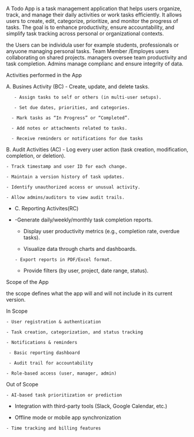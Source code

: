 A Todo App is a task management application that helps users organize, track, and manage their daily activities or work tasks efficiently.
It allows users to create, edit, categorize, prioritize, and monitor the progress of tasks. The goal is to enhance productivity, ensure accountability, and simplify task tracking across personal or organizational contexts.


the Users can be  individula user for example students, professionals or anyuone managing personal tasks. Team Member /Employes users collaborating on shared projects. managers oversee team productivity and task completion. Admins manage complianc and ensure integrity of data.

Activities performed in the App

  A. Busines Activity (BC)
      - Create, update, and delete tasks.

       - Assign tasks to self or others (in multi-user setups).

       - Set due dates, priorities, and categories.

      - Mark tasks as “In Progress” or “Completed”.

      - Add notes or attachments related to tasks.

      - Receive reminders or notifications for due tasks

  B. Audit Activities (AC)
    - Log every user action (task creation, modification, completion, or deletion).

    - Track timestamp and user ID for each change.

    - Maintain a version history of task updates.

    - Identify unauthorized access or unusual activity.

    - Allow admins/auditors to view audit trails.


-  C. Reporting Activites(RC)
-  
     -Generate daily/weekly/monthly task completion reports.

     - Display user productivity metrics (e.g., completion rate, overdue tasks).

     - Visualize data through charts and dashboards.

      - Export reports in PDF/Excel format.

     - Provide filters (by user, project, date range, status).




Scope of the App

the scope defines what the app will and will not include in its current version.


In Scope

    - User registration & authentication

    - Task creation, categorization, and status tracking

    - Notifications & reminders

     - Basic reporting dashboard

     - Audit trail for accountability

    - Role-based access (user, manager, admin)

Out of Scope

    - AI-based task prioritization or prediction

   - Integration with third-party tools (Slack, Google Calendar, etc.)

   -  Offline mode or mobile app synchronization

    - Time tracking and billing features